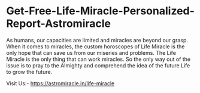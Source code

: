 # Get-Free-Life-Miracle-Personalized-Report-Astromiracle

As humans, our capacities are limited and miracles are beyond our grasp. When it comes to miracles, the custom horoscopes of Life Miracle is the only hope that can save us from our miseries and problems. The Life Miracle is the only thing that can work miracles. So the only way out of the issue is to pray to the Almighty and comprehend the idea of the future Life to grow the future.

Visit Us:- https://astromiracle.in/life-miracle
